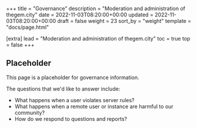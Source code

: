 +++
title = "Governance"
description = "Moderation and administration of thegem.city"
date = 2022-11-03T08:20:00+00:00
updated = 2022-11-03T08:20:00+00:00
draft = false
weight = 23
sort_by = "weight"
template = "docs/page.html"

[extra]
lead = "Moderation and administration of thegem.city"
toc = true
top = false
+++

## Placeholder

This page is a placeholder for governance information.

The questions that we'd like to answer include:

* What happens when a user violates server rules?
* What happens when a remote user or instance are harmful to our community?
* How do we respond to questions and reports?

